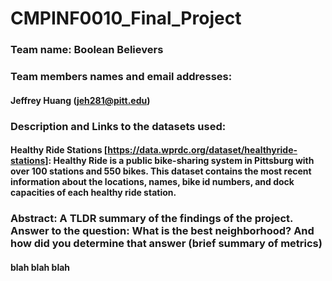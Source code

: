 # CMPINF0010_Final_Project

### Team name: Boolean Believers 

### Team members names and email addresses:
#### Jeffrey Huang (jeh281@pitt.edu) 
####
####

### Description and Links to the datasets used:
#### Healthy Ride Stations [https://data.wprdc.org/dataset/healthyride-stations]: Healthy Ride is a public bike-sharing system in Pittsburg with over 100 stations and 550 bikes. This dataset contains the most recent information about the locations, names, bike id numbers, and dock capacities of each healthy ride station. 
####
#### 

### Abstract: A TLDR summary of the findings of the project. Answer to the question: What is the best neighborhood? And how did you determine that answer (brief summary of metrics)
#### blah blah blah
